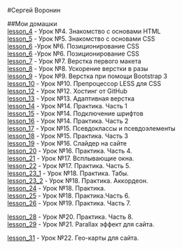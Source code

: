 #Сергей Воронин  

##Мои домашки  
[lesson_4](https://serfer87.github.io/lesson_4/) - Урок №4. Знакомство с основами HTML  
[lesson_5](https://serfer87.github.io/lesson_5) - Урок №5. Знакомство с основами CSS  
[lesson_6](https://serfer87.github.io/lesson_6/6.1) -Урок №6. Позиционирование CSS  
[lesson_6](https://serfer87.github.io/lesson_6/6.2) -Урок №6. Позиционирование CSS  
[lesson_7](https://serfer87.github.io/lesson_7) - Урок №7. Верстка первого макета  
[lesson_8](https://serfer87.github.io/lesson_8) - Урок №8. Ускорение верстки в разы  
[lesson_9](https://serfer87.github.io/lesson_9) - Урок №9. Верстка при помощи Bootstrap 3  
[lesson_10](https://serfer87.github.io/lesson_10) - Урок №10. Препроцессор LESS для CSS  
[lesson_12](https://serfer87.github.io/) - Урок №12. Хостинг от GitHub  
[lesson_13](https://serfer87.github.io/lesson_13) - Урок №13. Адаптивная верстка  
[lesson_14](https://serfer87.github.io/lesson_14) - Урок №14. Практика. Часть 1  
[lesson_15](https://serfer87.github.io/lesson_15) - Урок №14. Подключение шрифтов   
[lesson_16](https://serfer87.github.io/lesson_16) - Урок №14. Практика. Часть 2  
[lesson_17](https://serfer87.github.io/lesson_17) - Урок №15. Псевдоклассы и псевдоэлементы  
[lesson_18](https://serfer87.github.io/lesson_18) - Урок №15. Практика. Часть 3  
[lesson_19](https://serfer87.github.io/lesson_19) - Урок №16. Слайдер на сайте  
[lesson_20](https://serfer87.github.io/lesson_20) - Урок №16. Практика. Часть 4.  
[lesson_21](https://serfer87.github.io/lesson_21) - Урок №17. Всплывающие окна.  
[lesson_22](https://serfer87.github.io/lesson_22) - Урок №17. Практика. Часть 5.  
[lesson_23_1](https://serfer87.github.io/lesson_23/lesson_23_1) - Урок №18. Практика. Табы.  
[lesson_23_2](https://serfer87.github.io/lesson_23/lesson_23_2) - Урок №18. Практика. Аккордеон.  
[lesson_24](https://serfer87.github.io/lesson_24) - Урок №18. Практика.  
[lesson_25](https://serfer87.github.io/lesson_25) - Урок №18. Практика.Часть 6.  
[lesson_26](https://serfer87.github.io/lesson_26) - Урок №19. Практика. Часть 7.  


[lesson_28](https://serfer87.github.io/lesson_28) - Урок №20. Практика. Часть 8.  
[lesson_29](https://serfer87.github.io/lesson_29) - Урок №21. Parallax эффект для сайта.  


[lesson_31](https://serfer87.github.io/lesson_31) - Урок №22. Гео-карты для сайта.

